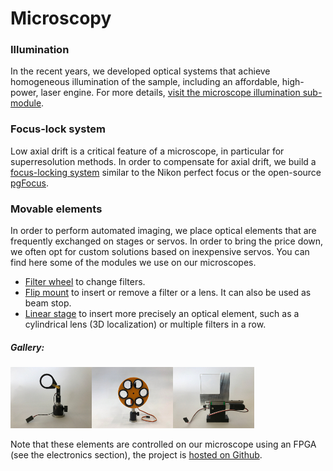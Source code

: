 # Microscopy



### Illumination

In the recent years, we developed optical systems that achieve homogeneous illumination of the sample, including an affordable, high-power, laser engine. For more details, [visit the microscope illumination sub-module](Microscope_illumination).

### Focus-lock system

Low axial drift is a critical feature of a microscope, in particular for superresolution methods. In order to compensate for axial drift, we build a [focus-locking system](Focus-locking) similar to the Nikon perfect focus or the open-source [pgFocus](http://big.umassmed.edu/wiki/index.php/PgFocus).

### Movable elements

In order to perform automated imaging, we place optical elements that are frequently exchanged on stages or servos. In order to bring the price down, we often opt for custom solutions based on inexpensive servos. You can find here some of the modules we use on our microscopes.

- [Filter wheel](Filter_wheel) to change filters. 
- [Flip mount](Flip_mount) to insert or remove a filter or a lens. It can also be used as beam stop.
- [Linear stage](Linear_stage) to insert more precisely an optical element, such as a cylindrical lens (3D localization) or multiple filters in a row.

##### Gallery:

![flip_mount_small](Flip_mount\flip_mount_small.JPG)![3D_printed_fw_small](Filter_wheel\3D_printed_fw_small.JPG)![rail_servo_small](Linear_stage\rail_servo_small.JPG)

Note that these elements are controlled on our microscope using an FPGA (see the electronics section), the project is [hosted on Github](https://github.com/jdeschamps/MicroFPGA).

